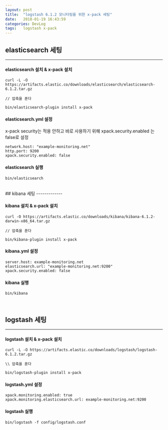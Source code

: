 ```yaml
---
layout: post
title:  "logstash 6.1.2 모니터링을 위한 x-pack 세팅"
date:   2018-01-19 16:43:59
categories: DevLog
tags:	logstash x-pack
---
```



## elasticsearch 세팅

-------------
#### elasticsearch 설치 & x-pack 설치
```
curl -L -O https://artifacts.elastic.co/downloads/elasticsearch/elasticsearch-6.1.2.tar.gz

// 압축을 푼다

bin/elasticsearch-plugin install x-pack
```


#### elasticsearch.yml 설정
x-pack security는 적용 안하고 바로 사용하기 위해 xpack.security.enabled 는 false로 설정
```
network.host: "example-monitoring.net"
http.port: 9200
xpack.security.enabled: false
```

#### elasticsearch 실행
```
bin/elasticsearch
```
<br/> 
## kibana 세팅
-------------

#### kibana 설치 & x-pack 설치
```
curl -O https://artifacts.elastic.co/downloads/kibana/kibana-6.1.2-darwin-x86_64.tar.gz

// 압축을 푼다

bin/kibana-plugin install x-pack

```

#### kibana.yml 설정
```
server.host: example-monitoring.net
elasticsearch.url: "example-monitoring.net:9200"
xpack.security.enabled: false
```

#### kibana 실행
```
bin/kibana
```
<br/> 

## logstash 세팅
-------------

#### logstash 설치 & x-pack 설치
```
curl -L -O https://artifacts.elastic.co/downloads/logstash/logstash-6.1.2.tar.gz

\\ 압축을 푼다

bin/logstash-plugin install x-pack

```

#### logstash.yml 설정
```
xpack.monitoring.enabled: true
xpack.monitoring.elasticsearch.url: example-monitoring.net:9200
```

#### logstash 실행
```
bin/logstash -f config/logstash.conf
```








